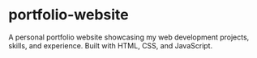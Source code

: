 # portfolio-website
A personal portfolio website showcasing my web development projects, skills, and experience. Built with HTML, CSS, and JavaScript.
